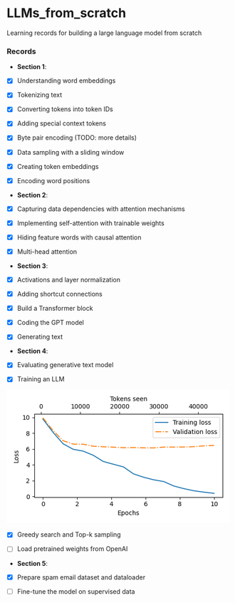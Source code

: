 # LLMs_from_scratch
Learning records for building a large language model from scratch

### Records

 - **Section 1**:

- [x] Understanding word embeddings

- [x] Tokenizing text

- [x] Converting tokens into token IDs

- [x] Adding special context tokens

- [x] Byte pair encoding (TODO: more details)

- [x] Data sampling with a sliding window

- [x] Creating token embeddings

- [x] Encoding word positions

 - **Section 2**:

- [x] Capturing data dependencies with attention mechanisms

- [x] Implementing self-attention with trainable weights

- [x] Hiding feature words with causal attention

- [x] Multi-head attention

 - **Section 3**:

- [x] Activations and layer normalization

- [x] Adding shortcut connections

- [x] Build a Transformer block

- [x] Coding the GPT model

- [x] Generating text

 - **Section 4**:

- [x] Evaluating generative text model

- [x] Training an LLM

![](ch05/train_plot.png)

- [x] Greedy search and Top-k sampling

- [ ] Load pretrained weights from OpenAI

 - **Section 5**:

- [x] Prepare spam email dataset and dataloader

- [ ] Fine-tune the model on supervised data



